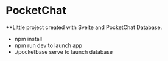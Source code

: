 # PocketChat
**Little project created with Svelte and PocketChat Database.

- npm install
- npm run dev to launch app
- ./pocketbase serve to launch database